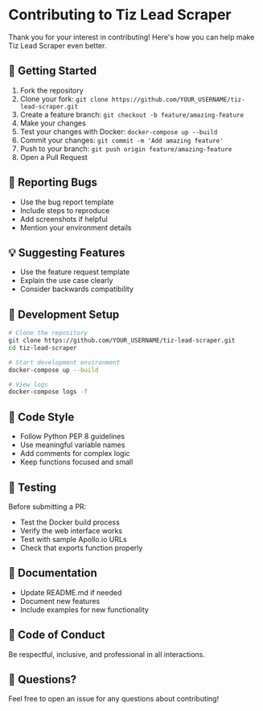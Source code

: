 # Contributing to Tiz Lead Scraper

Thank you for your interest in contributing! Here's how you can help make Tiz Lead Scraper even better.

## 🚀 Getting Started

1. Fork the repository
2. Clone your fork: `git clone https://github.com/YOUR_USERNAME/tiz-lead-scraper.git`
3. Create a feature branch: `git checkout -b feature/amazing-feature`
4. Make your changes
5. Test your changes with Docker: `docker-compose up --build`
6. Commit your changes: `git commit -m 'Add amazing feature'`
7. Push to your branch: `git push origin feature/amazing-feature`
8. Open a Pull Request

## 🐛 Reporting Bugs

- Use the bug report template
- Include steps to reproduce
- Add screenshots if helpful
- Mention your environment details

## 💡 Suggesting Features

- Use the feature request template
- Explain the use case clearly
- Consider backwards compatibility

## 🔧 Development Setup

```bash
# Clone the repository
git clone https://github.com/YOUR_USERNAME/tiz-lead-scraper.git
cd tiz-lead-scraper

# Start development environment
docker-compose up --build

# View logs
docker-compose logs -f
```

## 📝 Code Style

- Follow Python PEP 8 guidelines
- Use meaningful variable names
- Add comments for complex logic
- Keep functions focused and small

## 🧪 Testing

Before submitting a PR:
- Test the Docker build process
- Verify the web interface works
- Test with sample Apollo.io URLs
- Check that exports function properly

## 📄 Documentation

- Update README.md if needed
- Document new features
- Include examples for new functionality

## 🤝 Code of Conduct

Be respectful, inclusive, and professional in all interactions.

## 📧 Questions?

Feel free to open an issue for any questions about contributing!